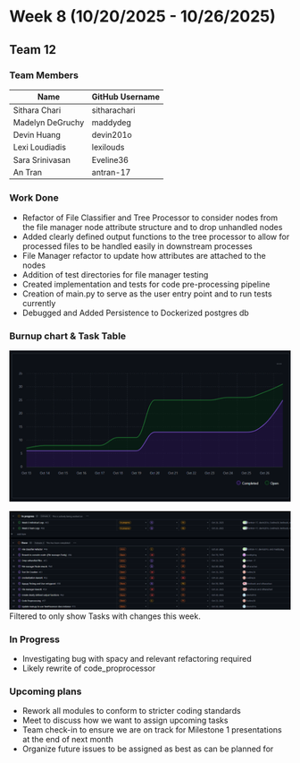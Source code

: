 # Week 8 (10/20/2025 - 10/26/2025)

## Team 12

### Team Members

| Name             | GitHub Username |
|------------------|-----------------|
| Sithara Chari    | sitharachari    |
| Madelyn DeGruchy | maddydeg        |
| Devin Huang      | devin201o       |
| Lexi Loudiadis   | lexilouds       |
| Sara Srinivasan  | Eveline36       |
| An Tran          | antran-17       |

### Work Done

- Refactor of File Classifier and Tree Processor to consider nodes from the file manager node attribute structure and to drop unhandled nodes
- Added clearly defined output functions to the tree processor to allow for processed files to be handled easily in downstream processes
- File Manager refactor to update how attributes are attached to the nodes
- Addition of test directories for file manager testing
- Created implementation and tests for code pre-processing pipeline
- Creation of main.py to serve as the user entry point and to run tests currently
- Debugged and Added Persistence to Dockerized postgres db

### Burnup chart & Task Table

[//]: # "ADD IMAGES after all the work is pushed"

![Week 8 Burn Up](../imgs/Week%208%20Burnup.png)

![Week 8 Tasks Table](../imgs/Week%208%20Tasks.png)
Filtered to only show Tasks with changes this week.

### In Progress

- Investigating bug with spacy and relevant refactoring required
- Likely rewrite of code_proprocessor

### Upcoming plans

- Rework all modules to conform to stricter coding standards
- Meet to discuss how we want to assign upcoming tasks
- Team check-in to ensure we are on track for Milestone 1 presentations at the end of next month
- Organize future issues to be assigned as best as can be planned for
